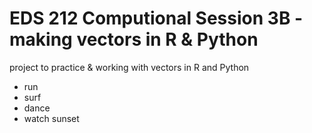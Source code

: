 # EDS 212 Computional Session 3B - making vectors in R & Python

project to practice &amp; working with vectors in R and Python

- run
- surf
- dance
- watch sunset

